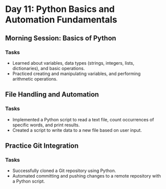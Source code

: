 # Day 11: Python Basics and Automation Fundamentals

## Morning Session: Basics of Python

### Tasks 
- Learned about variables, data types (strings, integers, lists, dictionaries), and basic operations.
- Practiced creating and manipulating variables, and performing arithmetic operations.

##  File Handling and Automation

### Tasks
- Implemented a Python script to read a text file, count occurrences of specific words, and print results.
- Created a script to write data to a new file based on user input.

##  Practice Git Integration

### Tasks 
- Successfully cloned a Git repository using Python.
- Automated committing and pushing changes to a remote repository with a Python script.
